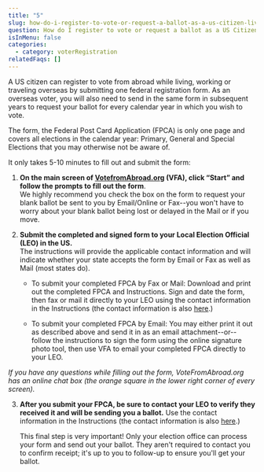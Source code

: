 ```yaml
---
title: "5"
slug: how-do-i-register-to-vote-or-request-a-ballot-as-a-us-citizen-living-abroad
question: How do I register to vote or request a ballot as a US Citizen living abroad?
isInMenu: false
categories:
  - category: voterRegistration
relatedFaqs: []
---
```

A US citizen can register to vote from abroad while living, working or traveling overseas by submitting one federal registration form. As an overseas voter, you will also need to send in the same form in subsequent years to request your ballot for every calendar year in which you wish to vote. 

The form, the Federal Post Card Application (FPCA) is only one page and covers all elections in the calendar year: Primary, General and Special Elections that you may otherwise not be aware of. 

It only takes 5-10 minutes to fill out and submit the form: 

1. **On the main screen of [VotefromAbroad.org](https://www.votefromabroad.org) (VFA), click “Start” and follow the prompts to fill out the form**.  
   We highly recommend you check the box on the form to request your blank ballot be sent to you by Email/Online or Fax--you won't have to worry about your blank ballot being lost or delayed in the Mail or if you move.

2. **Submit the completed and signed form to your Local Election Official (LEO) in the US.**  
   The instructions will provide the applicable contact information and will indicate whether your state accepts the form by Email or Fax as well as Mail (most states do).

   * To submit your completed FPCA by Fax or Mail: Download and print out the completed FPCA and Instructions. Sign and date the form, then fax or mail it directly to your LEO using the contact information in the Instructions (the contact information is also [here](/states).)

   * To submit your completed FPCA by Email: You may either print it out as described above and send it in as an email attachment--or--follow the instructions to sign the form using the online signature photo tool, then use VFA to email your completed FPCA directly to your LEO.

_If you have any questions while filling out the form, VoteFromAbroad.org has an online chat box (the orange square in the lower right corner of every screen)._

3. **After you submit your FPCA, be sure to contact your LEO to verify they received it and will be sending you a ballot.** Use the contact information in the Instructions (the contact information is also [here](/states).) 

   This final step is very important! Only your election office can process your form and send out your ballot. They aren't required to contact you to confirm receipt; it's up to you to follow-up to ensure you'll get your ballot.
